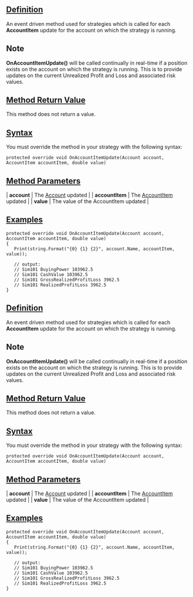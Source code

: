 ## [Definition](https://developer.ninjatrader.com/docs/desktop/onaccountitemupdate\#definition)

An event driven method used for strategies which is called for each **AccountItem** update for the account on which the strategy is running.

## Note

**OnAccountItemUpdate()** will be called continually in real-time if a position exists on the account on which the strategy is running. This is to provide updates on the current Unrealized Profit and Loss and associated risk values.

## [Method Return Value](https://developer.ninjatrader.com/docs/desktop/onaccountitemupdate\#method-return-value)

This method does not return a value.

## [Syntax](https://developer.ninjatrader.com/docs/desktop/onaccountitemupdate\#syntax)

You must override the method in your strategy with the following syntax:

`protected override void OnAccountItemUpdate(Account account, AccountItem accountItem, double value)`

## [Method Parameters](https://developer.ninjatrader.com/docs/desktop/onaccountitemupdate\#method-parameters)

| **account** | The [Account](https://developer.ninjatrader.com/docs/desktop/account) updated |
| **accountItem** | The [AccountItem](https://developer.ninjatrader.com/docs/desktop/accountitem) updated |
| **value** | The value of the AccountItem updated |

## [Examples](https://developer.ninjatrader.com/docs/desktop/onaccountitemupdate\#examples)

```jsx-150469391 csharp
protected override void OnAccountItemUpdate(Account account, AccountItem accountItem, double value)
{
   Print(string.Format("{0} {1} {2}", account.Name, accountItem, value));

   // output:
   // Sim101 BuyingPower 103962.5
   // Sim101 CashValue 103962.5
   // Sim101 GrossRealizedProfitLoss 3962.5
   // Sim101 RealizedProfitLoss 3962.5
}

```

## [Definition](https://developer.ninjatrader.com/docs/desktop/onaccountitemupdate\#definition)

An event driven method used for strategies which is called for each **AccountItem** update for the account on which the strategy is running.

## Note

**OnAccountItemUpdate()** will be called continually in real-time if a position exists on the account on which the strategy is running. This is to provide updates on the current Unrealized Profit and Loss and associated risk values.

## [Method Return Value](https://developer.ninjatrader.com/docs/desktop/onaccountitemupdate\#method-return-value)

This method does not return a value.

## [Syntax](https://developer.ninjatrader.com/docs/desktop/onaccountitemupdate\#syntax)

You must override the method in your strategy with the following syntax:

`protected override void OnAccountItemUpdate(Account account, AccountItem accountItem, double value)`

## [Method Parameters](https://developer.ninjatrader.com/docs/desktop/onaccountitemupdate\#method-parameters)

| **account** | The [Account](https://developer.ninjatrader.com/docs/desktop/account) updated |
| **accountItem** | The [AccountItem](https://developer.ninjatrader.com/docs/desktop/accountitem) updated |
| **value** | The value of the AccountItem updated |

## [Examples](https://developer.ninjatrader.com/docs/desktop/onaccountitemupdate\#examples)

```jsx-150469391 csharp
protected override void OnAccountItemUpdate(Account account, AccountItem accountItem, double value)
{
   Print(string.Format("{0} {1} {2}", account.Name, accountItem, value));

   // output:
   // Sim101 BuyingPower 103962.5
   // Sim101 CashValue 103962.5
   // Sim101 GrossRealizedProfitLoss 3962.5
   // Sim101 RealizedProfitLoss 3962.5
}

```